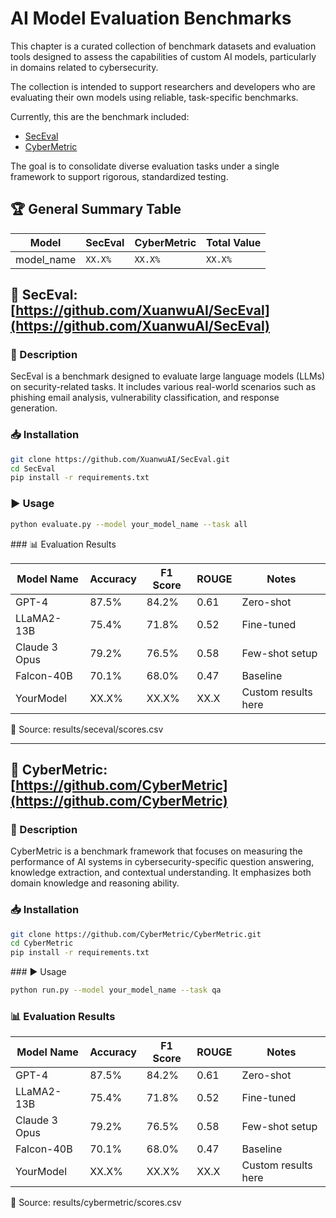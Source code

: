 # AI Model Evaluation Benchmarks

This chapter is a curated collection of benchmark datasets and evaluation tools designed to assess the capabilities of custom AI models, particularly in domains related to cybersecurity.

The collection is intended to support researchers and developers who are evaluating their own models using reliable, task-specific benchmarks.

Currently, this are the benchmark included:

- [SecEval](https://github.com/XuanwuAI/SecEval)
- [CyberMetric](https://github.com/CyberMetric)

The goal is to consolidate diverse evaluation tasks under a single framework to support rigorous, standardized testing.

## 🏆 General Summary Table

| Model       | SecEval   | CyberMetric  | Total Value | 
|-------------|-----------|--------------|-------------|
| model_name  | `XX.X%`   | `XX.X%`      | `XX.X%`     | 



## 🔐 SecEval: [https://github.com/XuanwuAI/SecEval](https://github.com/XuanwuAI/SecEval)  

### 📄 Description

SecEval is a benchmark designed to evaluate large language models (LLMs) on security-related tasks. It includes various real-world scenarios such as phishing email analysis, vulnerability classification, and response generation.

### 📥 Installation

```bash
git clone https://github.com/XuanwuAI/SecEval.git
cd SecEval
pip install -r requirements.txt
```
### ▶️ Usage
```bash
python evaluate.py --model your_model_name --task all
```
### 📊 Evaluation Results

| Model Name     | Accuracy | F1 Score | ROUGE | Notes               |
|----------------|----------|----------|-------|---------------------|
| GPT-4          | 87.5%    | 84.2%    | 0.61  | Zero-shot           |
| LLaMA2-13B     | 75.4%    | 71.8%    | 0.52  | Fine-tuned          |
| Claude 3 Opus  | 79.2%    | 76.5%    | 0.58  | Few-shot setup      |
| Falcon-40B     | 70.1%    | 68.0%    | 0.47  | Baseline            |
| YourModel      | XX.X%    | XX.X%    | XX.X  | Custom results here |

📂 Source: results/seceval/scores.csv

---

## 🧠 CyberMetric: [https://github.com/CyberMetric](https://github.com/CyberMetric)  

### 📄 Description 
CyberMetric is a benchmark framework that focuses on measuring the performance of AI systems in cybersecurity-specific question answering, knowledge extraction, and contextual understanding. It emphasizes both domain knowledge and reasoning ability.

### 📥 Installation
```bash
git clone https://github.com/CyberMetric/CyberMetric.git
cd CyberMetric
pip install -r requirements.txt
```
### ▶️ Usage
```bash
python run.py --model your_model_name --task qa
```

### 📊 Evaluation Results

| Model Name     | Accuracy | F1 Score | ROUGE | Notes               |
|----------------|----------|----------|-------|---------------------|
| GPT-4          | 87.5%    | 84.2%    | 0.61  | Zero-shot           |
| LLaMA2-13B     | 75.4%    | 71.8%    | 0.52  | Fine-tuned          |
| Claude 3 Opus  | 79.2%    | 76.5%    | 0.58  | Few-shot setup      |
| Falcon-40B     | 70.1%    | 68.0%    | 0.47  | Baseline            |
| YourModel      | XX.X%    | XX.X%    | XX.X  | Custom results here |
📂 Source: results/cybermetric/scores.csv

